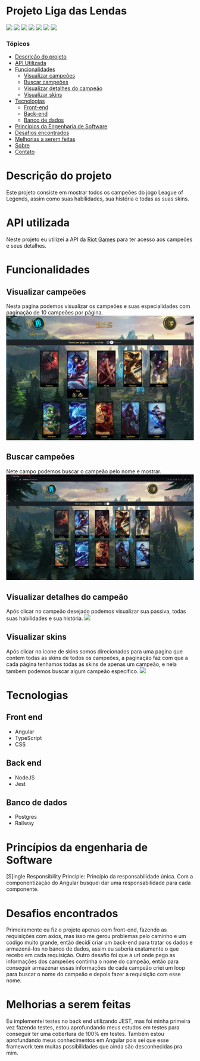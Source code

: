 # Projeto Liga das Lendas
<img src="https://img.shields.io/badge/Angular-DD0031?style=for-the-badge&logo=angular&logoColor=white">
<img src="https://img.shields.io/badge/TypeScript-007ACC?style=for-the-badge&logo=typescript&logoColor=white">
<img src="https://img.shields.io/badge/CSS3-1572B6?style=for-the-badge&logo=css3&logoColor=white">
<img src="https://img.shields.io/badge/Node.js-339933?style=for-the-badge&logo=nodedotjs&logoColor=white">
<img src="https://img.shields.io/badge/Jest-C21325?style=for-the-badge&logo=jest&logoColor=white">
<img src="https://img.shields.io/badge/PostgreSQL-316192?style=for-the-badge&logo=postgresql&logoColor=white">
<img src="https://img.shields.io/badge/Railway-131415?style=for-the-badge&logo=railway&logoColor=white">
<!--ts-->

### Tópicos

- [Descrição do projeto](#descrição)
- [API Utilizada](#api)
- [Funcionalidades](#funcionalidades)
   - [Visualizar campeões](#visualizar)
   - [Buscar campeões](#busca)
   - [Visualizar detalhes do campeão](#detalhes)
   - [Visualizar skins](#skins)
- [Tecnologias](#tecnologias)
   - [Front-end](#front)
   - [Back-end](#back)
   - [Banco de dados](#banco)
 - [Princípios da Engenharia de Software](#principios)
 - [Desafios encontrados](#desafios)
 - [Melhorias a serem feitas](#melhorias)
 - [Sobre](#about)
 - [Contato](#contato)
 
 <!--te-->
 
<h1 id="descrição">Descrição do projeto</h1>
Este projeto consiste em mostrar todos os campeões do jogo League of Legends, assim como suas habilidades, sua história e todas as suas skins.

<h1 id="api">API utilizada</h1>
Neste projeto eu utilizei a API da <a href="https://developer.riotgames.com">Riot Games</a> para ter acesso aos campeões e seus detalhes.

<h1 id="funcionalidades">Funcionalidades</h1>
<h2 id="visualizar">Visualizar campeões</h2>
Nesta pagina podemos visualizar os campeões e suas especialidades com paginação de 10 campeões por página.
<img src="./img/View-Campeoes.png">

<h2 id="busca">Buscar campeões</h2>
Nete campo podemos buscar o campeão pelo nome e mostrar.
<img src="./img/busca.gif">

<h2 id="detalhes">Visualizar detalhes do campeão</h2>
Após clicar no campeão desejado podemos visualizar sua passiva, todas suas habilidades e sua história.
<img src="./img/detalhes.gif">

<h2 id="skins">Visualizar skins</h2>
Após clicar no icone de skins somos direcionados para uma pagina que contem todas as skins de todos os campeões, a paginação faz com que a cada página tenhamos todas as skins de apenas um campeão, e nela tambem podemos buscar algum campeão específico.
<img src="./img/MyLOLApp - Opera 2023-02-25 14-06-08 (1).gif">

<h1 id="tecnologias">Tecnologias</h1>
 <h2 id="front">Front end</h2>
 <ul>
 <li>Angular</li>
 <li>TypeScript</li>
 <li>CSS</li>
 </ul>
 <h2 id="back">Back end</h2>
 <ul>
 <li>NodeJS</li>
 <li>Jest</li>
 </ul>
 <h2 id="banco">Banco de dados</h2>
 <ul>
 <li>Postgres</li>
 <li>Railway</li>
 </ul>

<h1 id="principios">Princípios da engenharia de Software</h1>
 <p>[S]ingle Responsibility Principle: Princípio da responsabilidade única. Com a componentização do Angular busquei dar uma responsabilidade para cada componente.</p>

<h1 id="desafios">Desafios encontrados</h1>
<p>Primeiramente eu fiz o projeto apenas com front-end, fazendo as requisições com axios, mas isso me gerou problemas pelo caminho e um código muito grande, então decidi criar um back-end para tratar os dados e armazená-los no banco de dados, assim eu saberia exatamente o que recebo em cada requisição.
Outro desafio foi que a url onde pego as informações dos campeões continha o nome do campeão, então para conseguir armazenar essas informações de cada campeão criei um loop para buscar o nome do campeão e depois fazer a requisição com esse nome.</p>

<h1 id="melhorias">Melhorias a serem feitas</h1>
<p>Eu implementei testes no back end utilizando JEST, mas foi minha primeira vez fazendo testes, estou aprofundando meus estudos em testes para conseguir ter uma cobertura de 100% em testes.
Também estou aprofundando meus conhecimentos em Angular pois sei que esse framework tem muitas possibilidades que ainda são desconhecidas pra mim.</p>